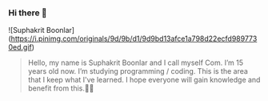 ### Hi there 👋

![Suphakrit Boonlar] (https://i.pinimg.com/originals/9d/9b/d1/9d9bd13afce1a798d22ecfd9897730ed.gif)

>Hello, my name is Suphakrit Boonlar and I call myself Com. I’m 15 years old now. I’m studying programming / coding. This is the area that I keep what I've learned. I hope everyone will gain knowledge and benefit from this.✌🏻
